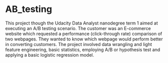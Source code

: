 # AB_testing
This project though the Udacity Data Analyst nanodegree term 1 aimed at executing an A/B testing scenario. The customer was an E-commerce website which requested a performance (click-through rate) comparison of two webpages. They wanted to know which webpage would perform better in converting customers. The project involved data wrangling and light feature engineering, basic statistics, employing A/B or hypothesis test and applying a basic logistic regression model. 


